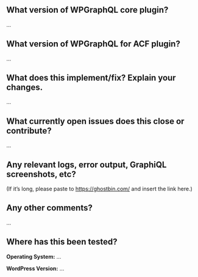 <!--

### Your checklist for this pull request
Thanks for sending a pull request! Please make sure you click the link above to view the contribution guidelines, then fill out the blanks below.

-->

What version of WPGraphQL core plugin?
---------------------------------------------------
…


What version of WPGraphQL for ACF plugin?
---------------------------------------------------
…


What does this implement/fix? Explain your changes.
---------------------------------------------------
…


What currently open issues does this close or contribute?
------------------------------------------
…


Any relevant logs, error output, GraphiQL screenshots, etc?
-------------------------------------
(If it’s long, please paste to https://ghostbin.com/ and insert the link here.)


Any other comments?
-------------------
…


Where has this been tested?
---------------------------
**Operating System:** …

**WordPress Version:** …
